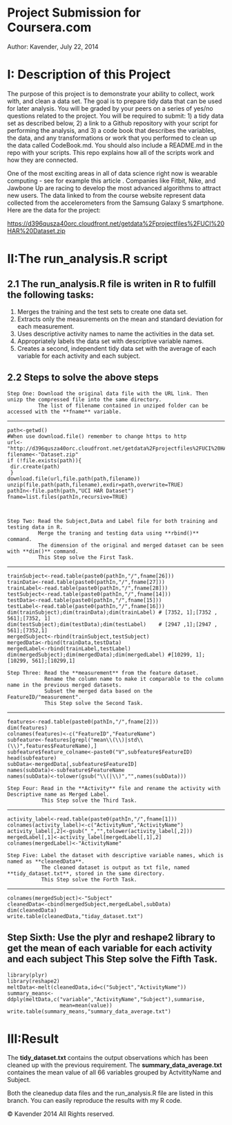 Project Submission for Coursera.com
========================
Author: Kavender, July 22, 2014


I: Description of this Project
==================================
The purpose of this project is to demonstrate your ability to collect, work with, and clean a data set. The goal is to prepare tidy data that can be used for later analysis. You will be graded by your peers on a series of yes/no questions related to the project. You will be required to submit: 1) a tidy data set as described below, 2) a link to a Github repository with your script for performing the analysis, and 3) a code book that describes the variables, the data, and any transformations or work that you performed to clean up the data called CodeBook.md. You should also include a README.md in the repo with your scripts. This repo explains how all of the scripts work and how they are connected.  

One of the most exciting areas in all of data science right now is wearable computing - see for example this article . Companies like Fitbit, Nike, and Jawbone Up are racing to develop the most advanced algorithms to attract new users. The data linked to from the course website represent data collected from the accelerometers from the Samsung Galaxy S smartphone. Here are the data for the project: 

https://d396qusza40orc.cloudfront.net/getdata%2Fprojectfiles%2FUCI%20HAR%20Dataset.zip 

 


II:The run_analysis.R script
==============================

2.1 The run_analysis.R file is writen in R to fulfill the following tasks:
--------------------------------------------------------------------------

1.  Merges the training and the test sets to create one data set.
2.  Extracts only the measurements on the mean and standard deviation for each measurement. 
3.  Uses descriptive activity names to name the activities in the data set.
4.  Appropriately labels the data set with descriptive variable names. 
5.  Creates a second, independent tidy data set with the average of each variable for each activity and each subject. 


2.2 Steps to solve the above steps
--------------------------------------
    Step One: Download the original data file with the URL link. Then unizp the compressed file into the same directory.
              The list of filename contained in unziped folder can be accessed with the **fname** variable.
  ----------------------
    path<-getwd()
    #When use download.file() remember to change https to http
    url<-"http://d396qusza40orc.cloudfront.net/getdata%2Fprojectfiles%2FUCI%20HAR%20Dataset.zip"
    filename<-"Dataset.zip"
    if (!file.exists(path)){
     dir.create(path)
     }
    download.file(url,file.path(path,filename))
    unzip(file.path(path,filename),exdir=path,overwrite=TRUE)
    pathIn<-file.path(path,"UCI HAR Dataset")
    fname=list.files(pathIn,recursive=TRUE)
    


    Step Two: Read the Subject,Data and Label file for both training and testing data in R. 
              Merge the traning and testing data using **rbind()** command. 
              The dimension of the original and merged dataset can be seen with **dim()** command.
              This Step solve the First Task.
  --------------------
    trainSubject<-read.table(paste0(pathIn,"/",fname[26]))
    trainData<-read.table(paste0(pathIn,"/",fname[27]))
    trainLabel<-read.table(paste0(pathIn,"/",fname[28]))
    testSubject<-read.table(paste0(pathIn,"/",fname[14]))
    testData<-read.table(paste0(pathIn,"/",fname[15]))
    testLabel<-read.table(paste0(pathIn,"/",fname[16]))
    dim(trainSubject);dim(trainData);dim(trainLabel) # [7352, 1];[7352 , 561];[7352, 1]
    dim(testSubject);dim(testData);dim(testLabel)    # [2947 ,1];[2947 , 561];[7352,1]
    mergedSubject<-rbind(trainSubject,testSubject)
    mergedData<-rbind(trainData,testData)
    mergedLabel<-rbind(trainLabel,testLabel)
    dim(mergedSubject);dim(mergedData);dim(mergedLabel) #[10299, 1];[10299, 561];[10299,1]

    Step Three: Read the **measurement** from the feature dataset.
                Rename the column name to make it comparable to the column name in the previous merged datasets. 
                Subset the merged data based on the FeatureID/"measurement".
                This Step solve the Second Task.
 ---------------
    features<-read.table(paste0(pathIn,"/",fname[2]))
    dim(features)
    colnames(features)<-c("FeatureID","FeatureName")
    subfeature<-features[grepl("mean\\(\\)|std\\(\\)",features$FeatureName),]
    subfeature$feature_colname<-paste0("V",subfeature$FeatureID)
    head(subfeature)
    subData<-mergedData[,subfeature$FeatureID]
    names(subData)<-subfeature$FeatureName
    names(subData)<-tolower(gsub("\\(|\\)","",names(subData)))

    Step Four: Read in the **Activity** file and rename the activity with Descriptive name as Merged Label.
               This Step solve the Third Task.
  ----------------
    activity_label<-read.table(paste0(pathIn,"/",fname[1]))
    colnames(activity_label)<-c("ActivityNum","ActivityName")
    activity_label[,2]<-gsub("_","",tolower(activity_label[,2]))
    mergedLabel[,1]<-activity_label[mergedLabel[,1],2]
    colnames(mergedLabel)<-"ActivityName"

    Step Five: Label the dataset with descriptive variable names, which is named as **cleanedData**.
               The cleaned dataset is output as txt file, named **tidy_dataset.txt**, stored in the same directory.
               This Step solve the Forth Task.
   ---------
    colnames(mergedSubject)<-"Subject"
    cleanedData<-cbind(mergedSubject,mergedLabel,subData)
    dim(cleanedData)
    write.table(cleanedData,"tiday_dataset.txt")
   
   Step Sixth: Use the **plyr** and **reshape2** library to get the mean of each variable for each activity and each   subject
               This Step solve the Fifth Task.
   -------------
    library(plyr)
    library(reshape2)
    meltData<-melt(cleanedData,id=c("Subject","ActivityName"))
    summary_means<-ddply(meltData,c("variable","ActivityName","Subject"),summarise,
                     mean=mean(value))
    write.table(summary_means,"summary_data_average.txt")




III:Result
===================

The **tidy_dataset.txt** contains the output observations which has been cleaned up with the previous requirement.
The **summary_data_average.txt** containes the mean value of all 66 variables grouped by ActvitityName and Subject.

Both the cleanedup data files and the run_analysis.R file are listed in this branch. You can easily reproduce the results with my R code. 


© Kavender 2014 All Rights reserved.




